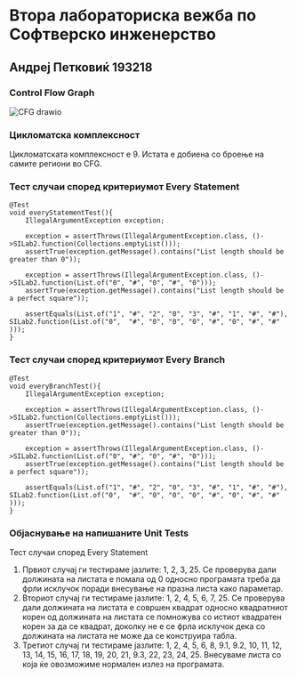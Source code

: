 # Втора лабораториска вежба по Софтверско инженерство

## Андреј Петковиќ 193218

### Control Flow Graph
![CFG drawio](https://user-images.githubusercontent.com/101216266/171542407-0db17250-96c1-4aac-8695-858b03fb0902.png)

### Цикломатска комплексност

Цикломатската комплексност е 9. Истата е добиена со броење на самите региони во CFG.

### Тест случаи според критериумот Every Statement
    
    @Test
    void everyStatementTest(){
        IllegalArgumentException exception;

        exception = assertThrows(IllegalArgumentException.class, ()->SILab2.function(Collections.emptyList()));
        assertTrue(exception.getMessage().contains("List length should be greater than 0"));

        exception = assertThrows(IllegalArgumentException.class, ()->SILab2.function(List.of("0", "#", "0", "#", "0")));
        assertTrue(exception.getMessage().contains("List length should be a perfect square"));

        assertEquals(List.of("1", "#", "2", "0", "3", "#", "1", "#", "#"), SILab2.function(List.of("0",  "#", "0", "0", "0", "#", "0", "#", "#" )));
    }
    
### Тест случаи според критериумот Every Branch
    
    @Test
    void everyBranchTest(){
        IllegalArgumentException exception;

        exception = assertThrows(IllegalArgumentException.class, ()->SILab2.function(Collections.emptyList()));
        assertTrue(exception.getMessage().contains("List length should be greater than 0"));

        exception = assertThrows(IllegalArgumentException.class, ()->SILab2.function(List.of("0", "#", "0", "#", "0")));
        assertTrue(exception.getMessage().contains("List length should be a perfect square"));

        assertEquals(List.of("1", "#", "2", "0", "3", "#", "1", "#", "#"), SILab2.function(List.of("0",  "#", "0", "0", "0", "#", "0", "#", "#" )));
    }
    
### Објаснување на напишаните Unit Tests
Тест случаи според Every Statement

1. Првиот случај ги тестираме јазлите: 1, 2, 3, 25. Се проверува дали должината на листата е помала од 0 односно програмата треба да фрли исклучок поради внесување на празна листа како параметар.
2. Вториот случај ги тестираме јазлите: 1, 2, 4, 5, 6, 7, 25. Се проверува дали должината на листата е совршен квадрат односно квадратниот корен од должината на листата се помножува со истиот квадратен корен за да се квадрат, доколку не е се фрла исклучок дека со должината на листата не може да се конструира табла.
3. Третиот случај ги тестираме јазлите: 1, 2, 4, 5, 6, 8, 9.1, 9.2, 10, 11, 12, 13, 14, 15, 16, 17, 18, 19, 20, 21, 9.3, 22, 23, 24, 25. Внесуваме листа со која ќе овозможиме нормален излез на програмата.
